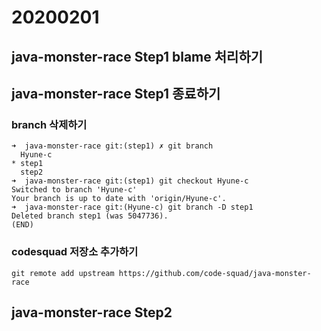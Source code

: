 # 20200201

## java-monster-race Step1 blame 처리하기

## java-monster-race Step1 종료하기
### branch 삭제하기
```shell script
➜  java-monster-race git:(step1) ✗ git branch
  Hyune-c
* step1
  step2
➜  java-monster-race git:(step1) git checkout Hyune-c
Switched to branch 'Hyune-c'
Your branch is up to date with 'origin/Hyune-c'.
➜  java-monster-race git:(Hyune-c) git branch -D step1
Deleted branch step1 (was 5047736).
(END)
```
### codesquad 저장소 추가하기
```shell script
git remote add upstream https://github.com/code-squad/java-monster-race
```
## java-monster-race Step2

<!--stackedit_data:
eyJoaXN0b3J5IjpbMTcxMzY1MTc1Myw2NDgwNzg4NTUsLTIwMD
IwNDc0NTZdfQ==
-->